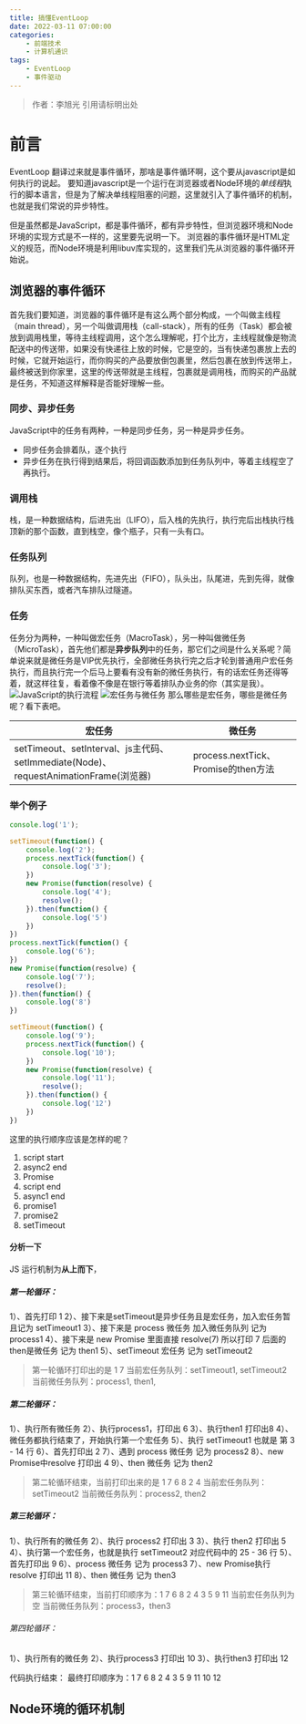 ```yaml
---
title: 搞懂EventLoop
date: 2022-03-11 07:00:00
categories: 
	- 前端技术
	- 计算机通识
tags:
	- EventLoop
	- 事件驱动
---
```

> 作者：李旭光
> 引用请标明出处

# 前言
EventLoop 翻译过来就是事件循环，那啥是事件循环啊，这个要从javascript是如何执行的说起。
要知道javascript是一个运行在浏览器或者Node环境的*单线程*执行的脚本语言，但是为了解决单线程阻塞的问题，这里就引入了事件循环的机制，也就是我们常说的异步特性。

但是虽然都是JavaScript，都是事件循环，都有异步特性，但浏览器环境和Node环境的实现方式是不一样的，这里要先说明一下。
浏览器的事件循环是HTML定义的规范，而Node环境是利用libuv库实现的，这里我们先从浏览器的事件循环开始说。
<!-- more -->
## 浏览器的事件循环
首先我们要知道，浏览器的事件循环是有这么两个部分构成，一个叫做主线程（main thread），另一个叫做调用栈（call-stack），所有的任务（Task）都会被放到调用栈里，等待主线程调用，这个怎么理解呢，打个比方，主线程就像是物流配送中的传送带，如果没有快递往上放的时候，它是空的，当有快递包裹放上去的时候，它就开始运行，而你购买的产品要放倒包裹里，然后包裹在放到传送带上，最终被送到你家里，这里的传送带就是主线程，包裹就是调用栈，而购买的产品就是任务，不知道这样解释是否能好理解一些。

### 同步、异步任务
JavaScript中的任务有两种，一种是同步任务，另一种是异步任务。
- 同步任务会排着队，逐个执行
- 异步任务在执行得到结果后，将回调函数添加到任务队列中，等着主线程空了再执行。

### 调用栈
栈，是一种数据结构，后进先出（LIFO），后入栈的先执行，执行完后出栈执行栈顶新的那个函数，直到栈空，像个瓶子，只有一头有口。

### 任务队列
队列，也是一种数据结构，先进先出（FIFO），队头出，队尾进，先到先得，就像排队买东西，或者汽车排队过隧道。

### 任务
任务分为两种，一种叫做宏任务（MacroTask），另一种叫做微任务（MicroTask），首先他们都是**异步队列**中的任务，那它们之间是什么关系呢？简单说来就是微任务是VIP优先执行，全部微任务执行完之后才轮到普通用户宏任务执行，而且执行完一个后马上要看有没有新的微任务执行，有的话宏任务还得等着，就这样往复，看着像不像是在银行等着排队办业务的你（其实是我）。
![JavaScript的执行流程](https://pic3.zhimg.com/80/v2-eba59eaab15f8a27c1b58f69513f0c0e_1440w.jpg)
![宏任务与微任务](https://upload-images.jianshu.io/upload_images/18747821-d613fb9d7e538069.png)
那么哪些是宏任务，哪些是微任务呢？看下表吧。

|宏任务|微任务|
|-|-|
| setTimeout、setInterval、js主代码、setImmediate(Node)、requestAnimationFrame(浏览器)|process.nextTick、Promise的then方法|

### 举个例子
``` js
console.log('1');

setTimeout(function() {
    console.log('2');
    process.nextTick(function() {
        console.log('3');
    })
    new Promise(function(resolve) {
        console.log('4');
        resolve();
    }).then(function() {
        console.log('5')
    })
})
process.nextTick(function() {
    console.log('6');
})
new Promise(function(resolve) {
    console.log('7');
    resolve();
}).then(function() {
    console.log('8')
})

setTimeout(function() {
    console.log('9');
    process.nextTick(function() {
        console.log('10');
    })
    new Promise(function(resolve) {
        console.log('11');
        resolve();
    }).then(function() {
        console.log('12')
    })
})
```

这里的执行顺序应该是怎样的呢？

1. script start
2. async2 end
3. Promise
4. script end
5. async1 end
6. promise1
7. promise2
8. setTimeout

#### 分析一下
JS 运行机制为**从上而下**，
##### 第一轮循环：
1）、首先打印 1
2）、接下来是setTimeout是异步任务且是宏任务，加入宏任务暂且记为 setTimeout1
3）、接下来是 process 微任务 加入微任务队列 记为 process1
4）、接下来是 new Promise 里面直接 resolve(7) 所以打印 7 后面的then是微任务 记为 then1
5）、setTimeout 宏任务 记为 setTimeout2

> 第一轮循环打印出的是 1 7
> 当前宏任务队列：setTimeout1, setTimeout2
> 当前微任务队列：process1, then1,

##### 第二轮循环：
1）、执行所有微任务
2）、执行process1，打印出 6
3）、执行then1 打印出8
4）、微任务都执行结束了，开始执行第一个宏任务
5）、执行 setTimeout1 也就是 第 3 - 14 行
6）、首先打印出 2
7）、遇到 process 微任务 记为 process2
8）、new Promise中resolve 打印出 4
9）、then 微任务 记为 then2

> 第二轮循环结束，当前打印出来的是 1 7 6 8 2 4
> 当前宏任务队列：setTimeout2
> 当前微任务队列：process2, then2
##### 第三轮循环：
1）、执行所有的微任务
2）、执行 process2 打印出 3
3）、执行 then2 打印出 5
4）、执行第一个宏任务，也就是执行 setTimeout2 对应代码中的 25 - 36 行
5）、首先打印出 9
6）、process 微任务 记为 process3
7）、new Promise执行resolve 打印出 11
8）、then 微任务 记为 then3

> 第三轮循环结束，当前打印顺序为：1 7 6 8 2 4 3 5 9 11
> 当前宏任务队列为空
> 当前微任务队列：process3，then3
###### 第四轮循环：
1）、执行所有的微任务
2）、执行process3 打印出 10
3）、执行then3 打印出 12

代码执行结束：
最终打印顺序为：1 7 6 8 2 4 3 5 9 11 10 12

## Node环境的循环机制
